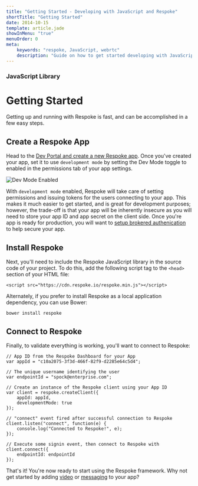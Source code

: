 ```yaml
---
title: "Getting Started - Developing with JavaScript and Respoke"
shortTitle: "Getting Started"
date: 2014-10-15
template: article.jade
showInMenu: "true"
menuOrder: 0
meta:
    keywords: "respoke, JavaScript, webrtc"
    description: "Guide on how to get started developing with JavaScript and Respoke."
---
```


### JavaScript Library

# Getting Started

Getting up and running with Respoke is fast, and can be accomplished in a few easy steps.

## Create a Respoke App

Head to the [Dev Portal and create a new Respoke app](/portal/apps.html). Once you've
created your app, set it to use `development mode` by setting the Dev Mode toggle to enabled in the permissions tab of
your app settings.

![Dev Mode Enabled](../../../images/dev-mode-enabled.jpg)

With `development mode` enabled, Respoke will take care of setting permissions and issuing tokens for the users
connecting to your app. This makes it much easier to get started, and is great for development purposes; however, the
trade-off is that your app will be inherently insecure as you will need to store your app ID and app secret on the
client side. Once you're app is ready for production, you will want to
[setup brokered authenication](/client/javascript/guide/authentication.html) to help secure your app.

## Install Respoke

Next, you'll need to include the Respoke JavaScript library in the source code of your project. To do this, add the
following script tag to the `<head>` section of your HTML file:

    <script src="https://cdn.respoke.io/respoke.min.js"></script>

Alternately, if you prefer to install Respoke as a local application dependency, you can use Bower:

    bower install respoke

## Connect to Respoke

Finally, to validate everything is working, you'll want to connect to Respoke:

    // App ID from the Respoke Dashboard for your App
    var appId = "c10a2075-3f3d-466f-82f9-d2285e64c5d4";

    // The unique username identifying the user
    var endpointId = "spock@enterprise.com";

    // Create an instance of the Respoke client using your App ID
    var client = respoke.createClient({
        appId: appId,
        developmentMode: true
    });

    // "connect" event fired after successful connection to Respoke
    client.listen("connect", function(e) {
        console.log("Connected to Respoke!", e);
    });

    // Execute some signin event, then connect to Respoke with
    client.connect({
        endpointId: endpointId
    });

That's it! You're now ready to start using the Respoke framework. Why not get started by adding
[video](/client/javascript/guide/video-calling.html) or [messaging](/client/javascript/guide/messaging-individuals.html)
to your app?
